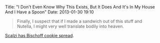 Title: "I Don't Even Know Why This Exists, But It Does And It's In My House And I Have a Spoon"
Date: 2013-01-30 19:10



> Finally, I suspect that if I made a sandwich out of this stuff and Nutella, I might very well translate bodily into heaven.

[Scalzi has Bischoff cookie spread](http://whatever.scalzi.com/2013/01/30/i-dont-even-know-why-this-exists-but-it-does-and-its-in-my-house-and-i-have-a-spoon/).